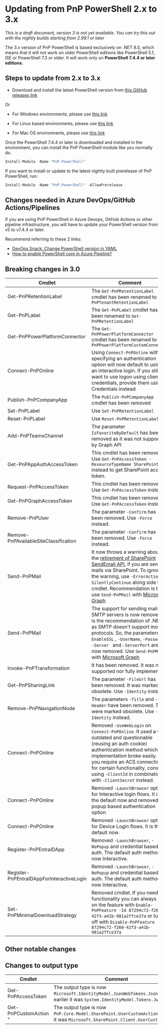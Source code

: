 # Updating from PnP PowerShell 2.x to 3.x

_This is a draft document, version 3 is not yet available. You can try this out with the nightly builds starting from 2.99.1 or later_

The 3.x version of PnP PowerShell is based exclusively on .NET 8.0, which means that it will not work on older PowerShell editions like PowerShell 5.1, ISE or PowerShell 7.3 or older. It will work only on **PowerShell 7.4.4 or later editions.**

## Steps to update from 2.x to 3.x

- Download and install the latest PowerShell version from [this GitHub releases link](https://aka.ms/powershell-release?tag=lts)

Or

- For Windows environments, please use [this link](https://learn.microsoft.com/en-us/powershell/scripting/install/installing-powershell-on-windows)

- For Linux based environments, please use [this link](https://learn.microsoft.com/en-us/powershell/scripting/install/installing-powershell-on-linux)

- For Mac OS environments, please use [this link](https://learn.microsoft.com/en-us/powershell/scripting/install/installing-powershell-on-macos)

Once the PowerShell 7.4.4 or later is downloaded and installed in the environment, you can install the PnP PowerShell module like you normally do.

```powershell
Install-Module -Name "PnP.PowerShell"
```

If you want to install or update to the latest nightly built prerelease of PnP PowerShell, run:

```powershell
Install-Module -Name "PnP.PowerShell" -AllowPrerelease
```

## Changes needed in Azure DevOps/GitHub Actions/Pipelines

If you are using PnP PowerShell in Azure Devops, GitHub Actions or other pipeline infrastructure, you will have to update your PowerShell version from v5 to v7.4.4 or later.

Recommend referring to these 2 links:

- [DevOps Snack: Change PowerShell version in YAML](https://microsoft-bitools.blogspot.com/2021/02/devops-snack-change-powershell-version.html)
- [How to enable PowerShell core in Azure Pipeline?](https://theautomationcode.com/how-to-enable-powershell-core-in-azure-pipeline/)

## Breaking changes in 3.0

| **Cmdlet** | **Comment** |
| ----------- | ---------------------- |
| Get-PnPRetentionLabel | The `Get-PnPRetentionLabel` cmdlet has been renamed to `Get-PnPTenantRetentionLabel` |
| Get-PnPLabel | The `Get-PnPLabel` cmdlet has been renamed to `Get-PnPRetentionLabel` |
| Get-PnPPowerPlatformConnector | The `Get-PnPPowerPlatformConnector` cmdlet has been renamed to `Get-PnPPowerPlatformCustomConnector` |
| Connect-PnPOnline | Using `Connect-PnPOnline` without specifying an authentication option will now default to using an interactive login. If you still want to use logon using client credentials, provide them using -Credentials instead |
| Publish-PnPCompanyApp | The `Publish-PnPCompanyApp` cmdlet has been removed |
| Set-PnPLabel | Use `Set-PnPRetentionLabel` |
| Reset-PnPLabel | Use `Reset-PnPRetentionLabel` |
| Add-PnPTeamsChannel | The parameter `IsFavoriteByDefault` has been removed as it was not supported by Graph API |
| Get-PnPAppAuthAccessToken | This cmdlet has been removed. Use `Get-PnPAccessToken -ResourceTypeName SharePoint` instead to get SharePoint access token. |
| Request-PnPAccessToken | This cmdlet has been removed. Use `Get-PnPAccessToken` instead. |
| Get-PnPGraphAccessToken | This cmdlet has been removed. Use `Get-PnPAccessToken` instead. |
| Remove-PnPUser | The parameter `-Confirm` has been removed. Use `-Force` instead. |
| Remove-PnPAvailableSiteClassification | The parameter `-Confirm` has been removed. Use `-Force` instead. |
| Send-PnPMail | It now throws a warning about the [retirement of SharePoint SendEmail API](https://devblogs.microsoft.com/microsoft365dev/retirement-of-the-sharepoint-sendemail-api/), if you are sending mails via SharePoint. To ignore the warning, use `-ErrorAction SilentlyContinue` along side the cmdlet. Recommendation is to use `Send-PnPMail` with [Microsoft Graph](https://pnp.github.io/powershell/cmdlets/Send-PnPMail.html#send-through-microsoft-graph) |
| Send-PnPMail | The support for sending mails via SMTP servers is now removed. It is the recommendation of .NET as SMTP doesn't support modern protocols. So, the parameters `-EnableSSL` , `-UserName`, `-Password`, `-Server ` and `-ServerPort` are now removed. Use `Send-PnPMail` with [Microsoft Graph](https://pnp.github.io/powershell/cmdlets/Send-PnPMail.html#send-through-microsoft-graph) |
| Invoke-PnPTransformation | It has been removed. It was never supported nor fully implemented. |
| Get-PnPSharingLink | The parameter `-FileUrl` has been removed. It was marked obsolete. Use `-Identity` instead. |
| Remove-PnPNavigationNode | The parameters `-Title` and `-Header` have been removed. They were marked obsolete. Use `-Identity` instead. |
| Connect-PnPOnline | Removed `-UseWebLogin` on `Connect-PnPOnline`. It used a very outdated and questionable (reusing an auth cookie) authentication method which implementation broke easily. If you require an ACS connection for certain functionality, consider using `-ClientId` in combination with `-ClientSecret` instead. |
| Connect-PnPOnline | Removed `-LaunchBrowser` option for Interactive login flows. It is the default now and removed the popup based authentication option |
| Connect-PnPOnline | Removed `-LaunchBrowser` option for Device Login flows. It is the default now. | 
| Register-PnPEntraIDApp | Removed `-LaunchBrowser`, `-NoPopup` and credential based auth. The default auth method is now Interactive.|
| Register-PnPEntraIDAppForInteractiveLogin | Removed `-LaunchBrowser`, `-NoPopup` and credential based auth. The default auth method is now Interactive.|
| Set-PnPMinimalDownloadStrategy | Removed cmdlet. If you need the functionality you can always turn on the feature with `Enable-PnPFeature -Id 87294c72-f260-42f3-a41b-981a2ffce37a` or turn it off with `Disable-PnPFeature -Id 87294c72-f260-42f3-a41b-981a2ffce37a` |

## Other notable changes

## Changes to output type

| **Cmdlet** | **Comment** |
| ----------- | ---------------------- |
| Get-PnPAccessToken | The output type is now `Microsoft.IdentityModel.JsonWebTokens.JsonWebToken`, earlier it was `System.IdentityModel.Tokens.Jwt` |
| Get-PnPCustomAction "| The output type is now `PnP.Core.Model.SharePoint.UserCustomAction`, earlier it was `Microsoft.SharePoint.Client.UserCustomAction` |